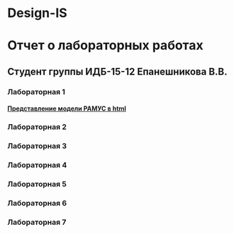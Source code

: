 # Design-IS
# Отчет о лабораторных работах
## Студент группы ИДБ-15-12 Епанешникова В.В.
### Лабораторная 1
#### [Представление модели РАМУС в html](https://github.com/VittoTory/Design-IS/blob/master/1LR/%D0%BC%D0%BE%D0%B4%D0%B5%D0%BB%D1%8C.htm)
### Лабораторная 2
### Лабораторная 3
### Лабораторная 4
### Лабораторная 5
### Лабораторная 6
### Лабораторная 7
